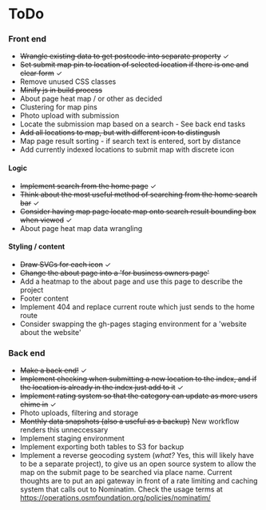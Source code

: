 # ToDo

### Front end

+ ~~Wrangle existing data to get postcode into separate property~~ ✓
+ ~~Set submit map pin to location of selected location if there is one and clear form~~ ✓
+ Remove unused CSS classes
+ ~~Minify js in build process~~
+ About page heat map / or other as decided
+ Clustering for map pins
+ Photo upload with submission
+ Locate the submission map based on a search - See back end tasks
+ ~~Add all locations to map, but with different icon to distingush~~
+ Map page result sorting - if search text is entered, sort by distance
+ Add currently indexed locations to submit map with discrete icon

#### Logic

+ ~~Implement search from the home page~~ ✓
+ ~~Think about the most useful method of searching from the home search bar~~ ✓
+ ~~Consider having map page locate map onto search result bounding box when viewed~~ ✓
+ About page heat map data wrangling

#### Styling / content

+ ~~Draw SVGs for each icon~~ ✓
+ ~~Change the about page into a 'for business owners page'~~
+ Add a heatmap to the about page and use this page to describe the project
+ Footer content
+ Implement 404 and replace current route which just sends to the home route
+ Consider swapping the gh-pages staging environment for a 'website about the website'

### Back end

+ ~~Make a back end!~~ ✓
+ ~~Implement checking when submitting a new location to the index, and if the location is already in the index
just add to it~~ ✓
+ ~~Implement rating system so that the category can update as more users chime in~~ ✓
+ Photo uploads, filtering and storage
+ ~~Monthly data snapshots (also a useful as a backup)~~ New workflow renders this unneccessary
+ Implement staging environment
+ Implement exporting both tables to S3 for backup
+ Implement a reverse geocoding system (*what?* Yes, this will likely have to be a separate project), to 
    give us an open source system to allow the map on the submit page to be searched via place name. Current
    thoughts are to put an api gateway in front of a rate limiting and caching system that calls out to Nominatim.
    Check the usage terms at https://operations.osmfoundation.org/policies/nominatim/
